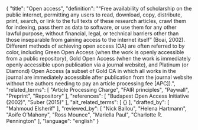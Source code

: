 {
  "title": "Open access",
  "definition": "“Free availability of scholarship on the public internet, permitting any users to read, download, copy, distribute, print, search, or link to the full texts of these research articles, crawl them for indexing, pass them as data to software, or use them for any other lawful purpose, without financial, legal, or technical barriers other than those inseparable from gaining access to the internet itself” (Boai, 2002). Different methods of achieving open access (OA) are often referred to by color, including Green Open Access (when the work is openly accessible from a public repository), Gold Open Access (when the work is immediately openly accessible upon publication via a journal website), and Platinum (or Diamond) Open Access (a subset of Gold OA in which all works in the journal are immediately accessible after publication from the journal website without the authors needing to pay an article processing fee [APC]).",
  "related_terms": [
    "Article Processing Charge",
    "FAIR principles",
    "Paywall",
    "Preprint",
    "Repository"
  ],
  "references": [
    "Budapest Open Access Initiative (2002)",
    "Suber (2015)"
  ],
  "alt_related_terms": [
    {}
  ],
  "drafted_by": [
    "Mahmoud Elsherif"
  ],
  "reviewed_by": [
    "Nick Ballou",
    "Helena Hartmann",
    "Aoife O’Mahony",
    "Ross Mounce",
    "Mariella Paul",
    "Charlotte R. Pennington"
  ],
  "language": "english"
}
